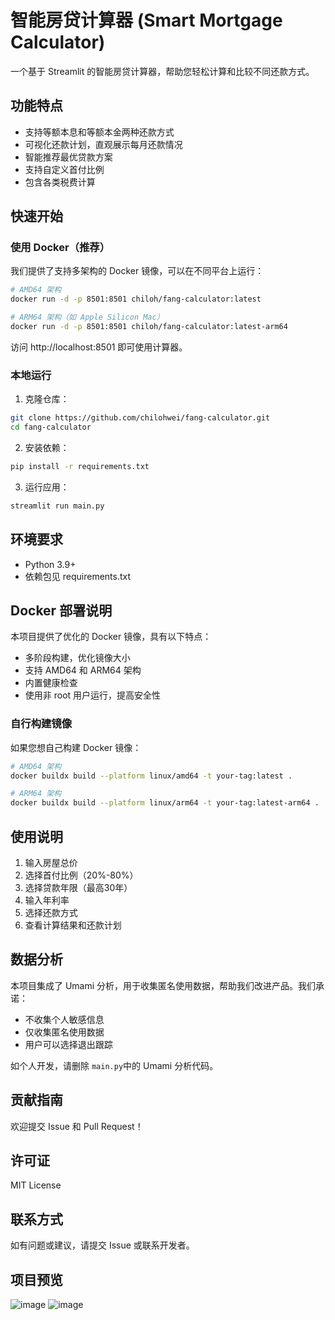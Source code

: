 # 智能房贷计算器 (Smart Mortgage Calculator)

一个基于 Streamlit 的智能房贷计算器，帮助您轻松计算和比较不同还款方式。

## 功能特点

- 支持等额本息和等额本金两种还款方式
- 可视化还款计划，直观展示每月还款情况
- 智能推荐最优贷款方案
- 支持自定义首付比例
- 包含各类税费计算

## 快速开始

### 使用 Docker（推荐）

我们提供了支持多架构的 Docker 镜像，可以在不同平台上运行：

```bash
# AMD64 架构
docker run -d -p 8501:8501 chiloh/fang-calculator:latest

# ARM64 架构（如 Apple Silicon Mac）
docker run -d -p 8501:8501 chiloh/fang-calculator:latest-arm64
```

访问 http://localhost:8501 即可使用计算器。

### 本地运行

1. 克隆仓库：
```bash
git clone https://github.com/chilohwei/fang-calculator.git
cd fang-calculator
```

2. 安装依赖：
```bash
pip install -r requirements.txt
```

3. 运行应用：
```bash
streamlit run main.py
```

## 环境要求

- Python 3.9+
- 依赖包见 requirements.txt

## Docker 部署说明

本项目提供了优化的 Docker 镜像，具有以下特点：

- 多阶段构建，优化镜像大小
- 支持 AMD64 和 ARM64 架构
- 内置健康检查
- 使用非 root 用户运行，提高安全性

### 自行构建镜像

如果您想自己构建 Docker 镜像：

```bash
# AMD64 架构
docker buildx build --platform linux/amd64 -t your-tag:latest .

# ARM64 架构
docker buildx build --platform linux/arm64 -t your-tag:latest-arm64 .
```

## 使用说明

1. 输入房屋总价
2. 选择首付比例（20%-80%）
3. 选择贷款年限（最高30年）
4. 输入年利率
5. 选择还款方式
6. 查看计算结果和还款计划

## 数据分析

本项目集成了 Umami 分析，用于收集匿名使用数据，帮助我们改进产品。我们承诺：
- 不收集个人敏感信息
- 仅收集匿名使用数据
- 用户可以选择退出跟踪

如个人开发，请删除 `main.py`中的 Umami 分析代码。

## 贡献指南

欢迎提交 Issue 和 Pull Request！

## 许可证

MIT License

## 联系方式

如有问题或建议，请提交 Issue 或联系开发者。

## 项目预览

![image](https://github.com/user-attachments/assets/f0d8f665-9754-4183-bcb6-51f588cd68f0)
![image](https://github.com/user-attachments/assets/1fb4cc43-48f4-41a9-bb0c-3afb5d3a1cda)